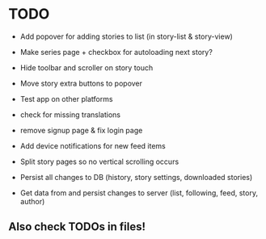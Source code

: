 # TODO

 - Add popover for adding stories to list (in story-list & story-view)
 - Make series page + checkbox for autoloading next story?
 - Hide toolbar and scroller on story touch
 - Move story extra buttons to popover
 - Test app on other platforms

 - check for missing translations
 - remove signup page & fix login page
 - Add device notifications for new feed items
 - Split story pages so no vertical scrolling occurs
 - Persist all changes to DB (history, story settings, downloaded stories)
 - Get data from and persist changes to server (list, following, feed, story, author)

 ## Also check TODOs in files!